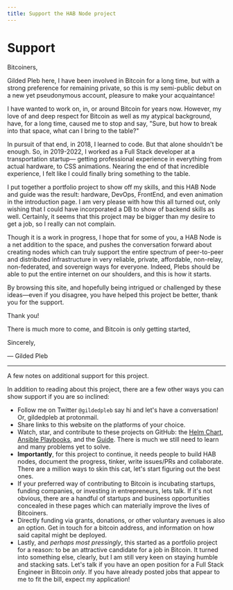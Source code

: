 ```yaml
---
title: Support the HAB Node project
---
```


# Support

Bitcoiners,

Gilded Pleb here, I have been involved in Bitcoin for a long time, but with a
strong preference for remaining private, so this is my semi-public debut on a
new yet pseudonymous account, pleasure to make your acquaintance!

I have wanted to work on, in, or around Bitcoin for years now. However, my love
of and deep respect for Bitcoin as well as my atypical background, have, for a
long time, caused me to stop and say, "Sure, but how to break into that space,
what can I bring to the table?"

In pursuit of that end, in 2018, I learned to code. But that alone shouldn't be
enough. So, in 2019-2022, I worked as a Full Stack developer at a transportation
startup— getting professional experience in everything from actual hardware, to
CSS animations. Nearing the end of that incredible experience, I felt like I
could finally bring something to the table.

I put together a portfolio project to show off my skills, and this HAB Node and
guide was the result: hardware, DevOps, FrontEnd, and even animation in the
introduction page. I am very please with how this all turned out, only wishing
that I could have incorporated a DB to show of backend skills as well.
Certainly, it seems that this project may be bigger than my desire to get a job,
so I really can not complain.

Though it is a work in progress, I hope that for some of you, a HAB Node is a
net addition to the space, and pushes the conversation forward about creating
nodes which can truly support the entire spectrum of peer-to-peer and
distributed infrastructure in very reliable, private, affordable, non-relay,
non-federated, and sovereign ways for everyone. Indeed, Plebs should be able to
put the entire internet on our shoulders, and this is how it starts.

By browsing this site, and hopefully being intrigued or challenged by these
ideas—even if you disagree, you have helped this project be better, thank you
for the support.

Thank you!

There is much more to come, and Bitcoin is only getting started,

Sincerely,

— Gilded Pleb

---

A few notes on additional support for this project.

In addition to reading about this project, there are a few other ways you can
show support if you are so inclined:

- Follow me on Twitter `@gildedpleb` say hi and let's have a conversation! Or,
  gildedpleb at protonmail.
- Share links to this website on the platforms of your choice.
- Watch, star, and contribute to these projects on GitHub: the
  [Helm Chart](https://github.com/GildedPleb/helm-charts/blob/master/charts/hab),
  [Ansible Playbooks](https://github.com/GildedPleb/hab-plays), and the
  [Guide](https://github.com/GildedPleb/hab-guide). There is much we still need
  to learn and many problems yet to solve.
- **Importantly**, for this project to continue, it needs people to build HAB
  nodes, document the progress, tinker, write issues/PRs and collaborate. There
  are a million ways to skin this cat, let's start figuring out the best ones.
- If your preferred way of contributing to Bitcoin is incubating startups,
  funding companies, or investing in entrepreneurs, lets talk. If it's not
  obvious, there are a handful of startups and business opportunities concealed
  in these pages which can materially improve the lives of Bitcoiners.
- Directly funding via grants, donations, or other voluntary avenues is also an
  option. Get in touch for a bitcoin address, and information on how said
  capital might be deployed.
- Lastly, and _perhaps most pressingly_, this started as a portfolio project for
  a reason: to be an attractive candidate for a job in Bitcoin. It turned into
  something else, clearly, but I am still very keen on staying humble and
  stacking sats. Let's talk if you have an open position for a Full Stack
  Engineer in Bitcoin _only_. If you have already posted jobs that appear to me
  to fit the bill, expect my application!
